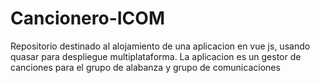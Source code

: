 # Cancionero-ICOM
Repositorio destinado al alojamiento de una aplicacion en vue js, usando quasar para despliegue multiplataforma. La aplicacion es un gestor de canciones para el grupo de alabanza y grupo de comunicaciones
